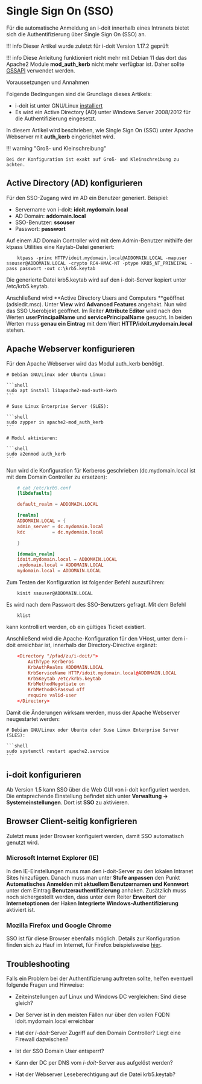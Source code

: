# Single Sign On (SSO)

Für die automatische Anmeldung an i-doit innerhalb eines Intranets bietet sich die Authentifizierung über Single Sign On (SSO) an.

!!! info
    Dieser Artikel wurde zuletzt für i-doit Version 1.17.2 geprüft

!!! info
    Diese Anleitung funktioniert nicht mehr mit Debian 11 das dort das Apache2 Module **mod_auth_kerb** nicht mehr verfügbar ist.
    Daher sollte [GSSAPI](../single-sign-on/single-sign-on-via-gssapi.md) verwendet werden.

Voraussetzungen und Annahmen

Folgende Bedingungen sind die Grundlage dieses Artikels:

*   i-doit ist unter GNU/Linux [installiert](../../installation/manuelle-installation/setup.md)
*   Es wird ein Active Directory (AD) unter Windows Server 2008/2012 für die Authentifizierung eingesetzt.

In diesem Artikel wird beschrieben, wie Single Sign On (SSO) unter Apache Webserver mit **auth_kerb** eingerichtet wird.

!!! warning "Groß- und Kleinschreibung"

    Bei der Konfiguration ist exakt auf Groß- und Kleinschreibung zu achten.

Active Directory (AD) konfigurieren
-----------------------------------

Für den SSO-Zugang wird im AD ein Benutzer generiert. Beispiel:

*   Servername von i-doit: **idoit.mydomain.local**
*   AD Domain: **addomain.local**
*   SSO-Benutzer: **ssouser**
*   Passwort: **passwort**

Auf einem AD Domain Controller wird mit dem Admin-Benutzer mithilfe der ktpass Utilities eine Keytab-Datei generiert:

```shell
    ktpass -princ HTTP/idoit.mydomain.local@ADDOMAIN.LOCAL -mapuser ssouser@ADDOMAIN.LOCAL -crypto RC4-HMAC-NT -ptype KRB5_NT_PRINCIPAL -pass passwort -out c:\krb5.keytab
```

Die generierte Datei krb5.keytab wird auf den i-doit-Server kopiert unter /etc/krb5.keytab.

Anschließend wird **Active Directory Users and Computers **geöffnet (adsiedit.msc). Unter **View** wird **Advanced Features** angehakt. Nun wird das SSO Userobjekt geöffnet. Im Reiter **Attribute Editor** wird nach den Werten **userPrincipalName** und **servicePrincipalName** gesucht. In beiden Werten muss **genau ein Eintrag** mit dem Wert **HTTP/idoit.mydomain.local** stehen.

Apache Webserver konfigurieren
------------------------------

Für den Apache Webserver wird das Modul auth_kerb benötigt.

    # Debian GNU/Linux oder Ubuntu Linux:

    ```shell
    sudo apt install libapache2-mod-auth-kerb
    ```

    # Suse Linux Enterprise Server (SLES):

    ```shell
    sudo zypper in apache2-mod_auth_kerb
    ```

    # Modul aktivieren:

    ```shell
    sudo a2enmod auth_kerb
    ```

Nun wird die Konfiguration für Kerberos geschrieben (dc.mydomain.local ist mit dem Domain Controller zu ersetzen):

```conf
    # cat /etc/krb5.conf
    [libdefaults]

    default_realm = ADDOMAIN.LOCAL

    [realms]
    ADDOMAIN.LOCAL = {
    admin_server = dc.mydomain.local
    kdc          = dc.mydomain.local

    }

    [domain_realm]
    idoit.mydomain.local = ADDOMAIN.LOCAL
    .mydomain.local = ADDOMAIN.LOCAL
    mydomain.local = ADDOMAIN.LOCAL
```

Zum Testen der Konfiguration ist folgender Befehl auszuführen:

```shell
    kinit ssouser@ADDOMAIN.LOCAL
```

Es wird nach dem Passwort des SSO-Benutzers gefragt. Mit dem Befehl

```shell
    klist
```

kann kontrolliert werden, ob ein gültiges Ticket existiert.

Anschließend wird die Apache-Konfiguration für den VHost, unter dem i-doit erreichbar ist, innerhalb der Directory\-Directive ergänzt:

```conf
    <Directory "/pfad/zu/i-doit/">
        AuthType Kerberos
        KrbAuthRealms ADDOMAIN.LOCAL
        KrbServiceName HTTP/idoit.mydomain.local@ADDOMAIN.LOCAL
        Krb5Keytab /etc/krb5.keytab
        KrbMethodNegotiate on
        KrbMethodK5Passwd off
        require valid-user
    </Directory>
```

Damit die Änderungen wirksam werden, muss der Apache Webserver neugestartet werden:

    # Debian GNU/Linux oder Ubuntu oder Suse Linux Enterprise Server (SLES):

    ```shell
    sudo systemctl restart apache2.service
    ```

i-doit konfigurieren
--------------------

Ab Version 1.5 kann SSO über die Web GUI von i-doit konfiguriert werden. Die entsprechende Einstellung befindet sich unter **Verwaltung → Systemeinstellungen**. Dort ist **SSO** zu aktivieren.

Browser Client-seitig konfigrieren
----------------------------------

Zuletzt muss jeder Browser konfiguiert werden, damit SSO automatisch genutzt wird.

### Microsoft Internet Explorer (IE)

In den IE-Einstellungen muss man den i-doit-Server zu den lokalen Intranet Sites hinzufügen. Danach muss man unter **Stufe anpassen** den Punkt **Automatisches Anmelden mit aktuellem Benutzernamen und Kennwort** unter dem Eintrag **Benutzerauthentifizierung** anhaken. Zusätzlich muss noch sichergestellt werden, dass unter dem Reiter **Erweitert** der **Internetoptionen** der Haken **Integrierte Windows-Authentifizierung** aktiviert ist.

### Mozilla Firefox und Google Chrome

SSO ist für diese Browser ebenfalls möglich. Details zur Konfiguration finden sich zu Hauf im Internet, für Firefox beispielsweise [hier](https://superuser.com/questions/664656/how-to-configure-firefox-for-ntlm-sso-single-sign-on).

Troubleshooting
---------------

Falls ein Problem bei der Authentifizierung auftreten sollte, helfen eventuell folgende Fragen und Hinweise:

*   Zeiteinstellungen auf Linux und Windows DC vergleichen: Sind diese gleich?

*   Der Server ist in den meisten Fällen nur über den vollen FQDN idoit.mydomain.local erreichbar

*   Hat der _i-doit_\-Server Zugriff auf den Domain Controller? Liegt eine Firewall dazwischen?

*   Ist der SSO Domain User entsperrt?

*   Kann der DC per DNS vom _i-doit_\-Server aus aufgelöst werden?

*   Hat der Webserver Leseberechtigung auf die Datei krb5.keytab?
